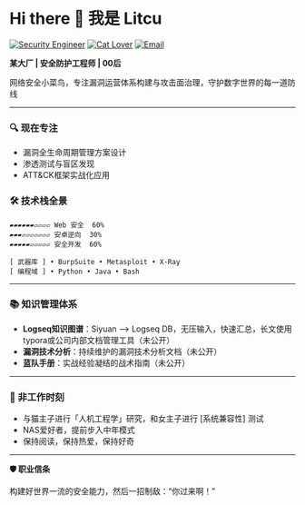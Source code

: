 # Hi there 👋 我是 Litcu

[![Security Engineer](https://img.shields.io/badge/%E2%9A%A0%EF%B8%8F-网络安全工程师-38B2AC?style=flat)]()
[![Cat Lover](https://img.shields.io/badge/%F0%9F%90%B1%EF%B8%8F-英短蓝白监护人-9E6DC3?style=flat)]()
[![Email](https://img.shields.io/badge/📮-EMail-50B7C1?style=flat-square)](mailto:litcucn@gmail.com)

**某大厂 | 安全防护工程师 | 00后** 

网络安全小菜鸟，专注漏洞运营体系构建与攻击面治理，守护数字世界的每一道防线

---

### 🔍 现在专注

- 漏洞全生命周期管理方案设计
- 渗透测试与盲区发现
- ATT&CK框架实战化应用

### 🛠️ 技术栈全景
```text
▰▰▰▰▰▰▱▱▱▱ Web 安全  60%
▰▰▰▱▱▱▱▱▱▱ 安卓逆向  30%
▰▰▰▰▰▱▱▱▱▱ 安全开发  60%

[ 武器库 ] • BurpSuite • Metasploit • X-Ray
[ 编程域 ] • Python • Java • Bash
```

---

### 📚 知识管理体系

- **Logseq知识图谱**：Siyuan --> Logseq DB，无压输入，快速汇总，长文使用typora或公司内部文档管理工具（未公开）
- **漏洞技术分析**：持续维护的漏洞技术分析文档（未公开）
- **蓝队手册**：实战经验凝结的战术指南（未公开）

---

### 🐾 非工作时刻

- 与猫主子进行「人机工程学」研究，和女主子进行 [系统兼容性] 测试
- NAS爱好者，提前步入中年模式
- 保持阅读，保持热爱，保持好奇

---

**🛡️ 职业信条**  

构建好世界一流的安全能力，然后一招制敌：“你过来啊！”

<!---
litcu/litcu is a ✨ special ✨ repository because its `README.md` (this file) appears on your GitHub profile.
You can click the Preview link to take a look at your changes.
--->
